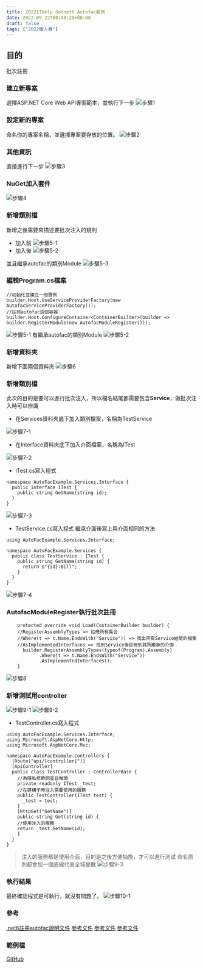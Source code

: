 ```yaml
---
title: 2022ITHelp dotnet6 Autofac範例
date: 2022-09-22T00:48:20+08:00
draft: false
tags: ["2022鐵人賽"]
---
```

## 目的
批次註冊


### 建立新專案
選擇ASP.NET Core Web API專案範本，並執行下一步
![步驟1](https://user-images.githubusercontent.com/19286751/143255617-9964a993-becd-414b-aba2-632e99dd985d.png)
### 設定新的專案
命名你的專案名稱，並選擇專案要存放的位置。
![步驟2](https://user-images.githubusercontent.com/19286751/150818232-53acaaf2-8cd5-4428-84fd-2129a7a80d8e.png)
### 其他資訊
直接進行下一步
![步驟3](https://user-images.githubusercontent.com/19286751/148767425-ef0c8469-3d95-4f86-87ca-1c47c5cd0791.png)
### NuGet加入套件
![步驟4](https://user-images.githubusercontent.com/19286751/150818596-1d0f0233-530c-49bb-a8ff-4b133313cb3f.png)
### 新增類別檔
新增之後需要來描述要批次注入的規則
* 加入前
![步驟5-1](https://user-images.githubusercontent.com/19286751/150822860-782a88af-3589-4012-b924-e76508064c4b.png)
* 加入後
![步驟5-2](https://user-images.githubusercontent.com/19286751/150823083-ba45a741-8cb6-4a41-bae4-dcfc740a2739.png)

並且繼承autofac的類別Module
![步驟5-3](https://user-images.githubusercontent.com/19286751/150823828-218d5bbc-368f-4ca3-966b-d3520cf910ef.png)
### 編輯Program.cs檔案
```
//初始化並建立一個實例
builder.Host.UseServiceProviderFactory(new AutofacServiceProviderFactory());
//註冊autofac這個容器
builder.Host.ConfigureContainer<ContainerBuilder>(builder => builder.RegisterModule(new AutofacModuleRegister()));
```
![步驟5-1](https://user-images.githubusercontent.com/19286751/150821790-08efd03f-651b-41be-9441-a4a2efcd8e07.png)
有繼承autofac的類別Module
![步驟5-2](https://user-images.githubusercontent.com/19286751/150824053-c203cc0a-d275-4ca6-8224-d1f1086817d5.png)
### 新增資料夾
新增下圖兩個資料夾
![步驟6](https://user-images.githubusercontent.com/19286751/150994269-a6b62257-2e5b-40d0-82c5-52de17644f87.png)
### 新增類別檔
此次的目的是要可以進行批次注入，所以檔名結尾都需要包含**Service**，做批次注入時可以辨識

* 在Services資料夾底下加入類別檔案，名稱為TestService

![步驟7-1](https://user-images.githubusercontent.com/19286751/150996311-df912085-56b6-4efc-8bad-d3e71729de60.png)
* 在Interface資料夾底下加入介面檔案，名稱為ITest

![步驟7-2](https://user-images.githubusercontent.com/19286751/151011451-dd7a96eb-b2da-4860-92e1-1c42beb55b19.png)
* ITest.cs寫入程式

```
namespace AutoFacExample.Services.Interface {
  public interface ITest {
    public string GetName(string id);
  }
}
```
![步驟7-3](https://user-images.githubusercontent.com/19286751/151011702-e2dbf8ac-6e74-410b-8deb-23ac970b590d.png)

* TestService.cs寫入程式
繼承介面後寫上與介面相同的方法
```
using AutoFacExample.Services.Interface;

namespace AutoFacExample.Services {
  public class TestService : ITest {
    public string GetName(string id) {
      return $"{id}:Bill";
    }
  }
}
```
![步驟7-4](https://user-images.githubusercontent.com/19286751/151011931-029c0fd9-9dbc-4e4a-9600-f3b0cb779753.png)
### AutofacModuleRegister執行批次註冊
```
    protected override void Load(ContainerBuilder builder) {
    //RegisterAssemblyTypes => 註冊所有集合
    //Where(t => t.Name.EndsWith("Service")) => 找出所有Service結尾的檔案
    //AsImplementedInterfaces => 找到Service後註冊到其所繼承的介面 
      builder.RegisterAssemblyTypes(typeof(Program).Assembly)
            .Where(t => t.Name.EndsWith("Service"))
            .AsImplementedInterfaces();
    }
```
![步驟8](https://user-images.githubusercontent.com/19286751/151009841-9b8e7167-7655-4eaf-9611-bdb76768fc2d.png)
### 新增測試用controller
![步驟9-1](https://user-images.githubusercontent.com/19286751/151018422-888dc235-1ddb-45f5-b876-d7bf01f0ee8d.png)
![步驟9-2](https://user-images.githubusercontent.com/19286751/151018731-8f9515cd-63ba-4dd4-a27b-6fa5cee9428c.png)
* TestController.cs寫入程式
```
using AutoFacExample.Services.Interface;
using Microsoft.AspNetCore.Http;
using Microsoft.AspNetCore.Mvc;

namespace AutoFacExample.Controllers {
  [Route("api/[controller]")]
  [ApiController]
  public class TestController : ControllerBase {
    //為隱私修飾詞並且唯讀
    private readonly ITest _test;
    //在建構子時注入需要使用的服務
    public TestController(ITest test) {
      _test = test;
    }
    [HttpGet("GetName")]
    public string Get(string id) { 
    //使用注入的服務
    return _test.GetName(id);
    }
  }
}
```
> 注入的服務都是使用介面，目的是之後方便抽換，才可以進行測試
> 命名原則都會加一個底線代表全域變數
![步驟9-3](https://user-images.githubusercontent.com/19286751/151019654-437a7f9f-db9b-4137-bf75-a8bd25d094a6.png)
### 執行結果
最終確認程式是可執行，就沒有問題了。
![步驟10-1](https://user-images.githubusercontent.com/19286751/151020764-3e3e2d0d-7a51-41a3-b3dd-cece7914f736.png)
### 參考
[.net6註冊autofac說明文件](https://docs.microsoft.com/en-us/aspnet/core/migration/50-to-60-samples?view=aspnetcore-5.0#custom-dependency-injection-di-container)
[參考文件](https://toyo0103.github.io/2018/07/12/%E3%80%90Autofac%E3%80%91%E7%94%9F%E5%91%BD%E9%80%B1%E6%9C%9F/)
[參考文件](https://ithelp.ithome.com.tw/articles/10277198?sc=iThomeR)
[參考文件](https://dotblogs.com.tw/nigelhome/2017/09/22/autofac)
### 範例檔
[GitHub](https://github.com/CI-YU/2022-ITHelp/tree/main/AutoFacExample)